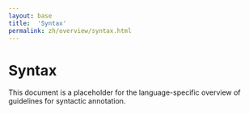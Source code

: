 ```yaml
---
layout: base
title:  'Syntax'
permalink: zh/overview/syntax.html
---
```


# Syntax

This document is a placeholder for the language-specific overview of
guidelines for syntactic annotation.
